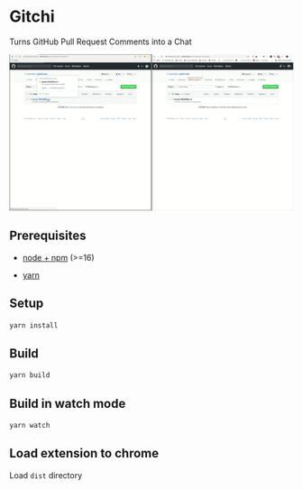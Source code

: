 # Gitchi

Turns GitHub Pull Request Comments into a Chat

![alt Demo](Demo.gif 'Demo')

## Prerequisites

- [node + npm](https://nodejs.org/) (>=16)

- [yarn](https://yarnpkg.com/en/)

## Setup

```bash
yarn install
```

## Build

```bash
yarn build
```

## Build in watch mode

```bash
yarn watch
```

## Load extension to chrome

Load `dist` directory
